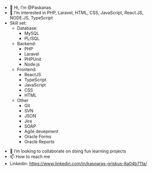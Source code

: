 * 👋 Hi, I’m @Paskanas
* 👀 I’m interested in PHP, Laravel, HTML, CSS, JavaScript, React.JS, NODE.JS, TypeScript
* Skill set:
  * Database:
    * MySQL
    * PL/SQL
  * Backend:
    * PHP
    * Laravel
    * PHPUnit
    * Node.js
  * Frontend:
    * ReactJS
    * TypeScript
    * JavaScript
    * CSS
    * HTML
  * Other
    * Git
    * SVN
    * JSON
    * Jira
    * SOAP
    * Agile devepment
    * Oracle Forms
    * Oracle Reports
- 💞️ I’m looking to collaborate on doing fun learning projects
- 📫 How to reach me 
- Linkedin: https://www.linkedin.com/in/kasparas-griskus-8a04b711a/

<!---
Paskanas/Paskanas is a ✨ special ✨ repository because its `README.md` (this file) appears on your GitHub profile.
You can click the Preview link to take a look at your changes.
--->

